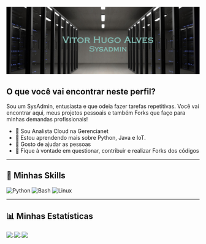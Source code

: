 ![Bem vindos ao meu perfil do Github!](https://github.com/vitorhugonalves/vitorhugonalves/blob/main/header.jpg)

## O que você vai encontrar neste perfil?

Sou um SysAdmin, entusiasta e que odeia fazer tarefas repetitivas. Você vai encontrar aqui, meus projetos pessoais e também Forks que faço para minhas demandas profissionais! 

- 🔭 Sou Analista Cloud na Gerencianet
- 🌱 Estou aprendendo mais sobre Python, Java e IoT.
- 👯 Gosto de ajudar as pessoas
- 💬 Fique à vontade em questionar, contribuir e realizar Forks dos códigos


___

## 🔧 Minhas Skills

<img alt="Python" src="https://img.shields.io/badge/python-%2314354C.svg?style=for-the-badge&logo=python&logoColor=white"/> <img alt="Bash" src="https://img.shields.io/badge/-Bash-0E353D?style=for-the-badge&logo=gnubash&logoColor=white"/> <img alt="Linux" src="https://img.shields.io/badge/Linux-FCC624?style=for-the-badge&logo=linux&logoColor=black">


---
## 📊 Minhas Estatísticas

<a href="#">
  <img align="center" src="https://github-readme-stats.vercel.app/api?username=vitorhugonalves&count_private=true&theme=monokai&hide_title=true&show_icons=true" />
</a>
<a href="#">
  <img align="center" src="https://github-readme-stats.vercel.app/api/top-langs/?username=vitorhugonalves&layout=compact&theme=monokai&hide_title=true" />
</a>
<a href="#">
  <img align="center" src="https://github-readme-stats.vercel.app/api/wakatime?username=vitorhugonalves&theme=monokai&hide_title=true&layout=default&v=2" />
</a>